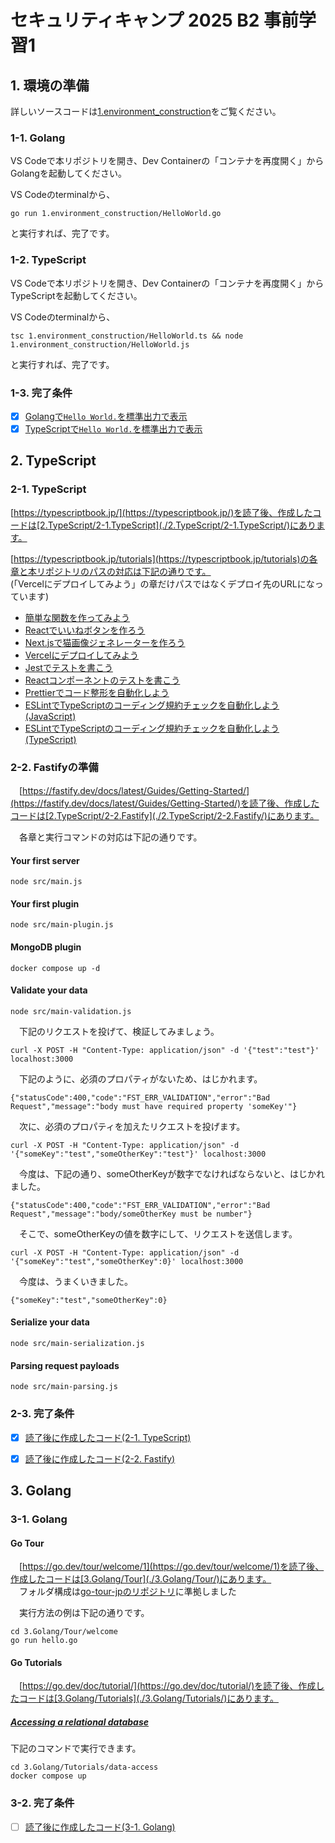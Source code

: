 # セキュリティキャンプ 2025 B2 事前学習1
## 1. 環境の準備
詳しいソースコードは[1.environment_construction](1.environment_construction)をご覧ください。
### 1-1. Golang
VS Codeで本リポジトリを開き、Dev Containerの「コンテナを再度開く」からGolangを起動してください。   

VS Codeのterminalから、
```
go run 1.environment_construction/HelloWorld.go
```
と実行すれば、完了です。     
### 1-2. TypeScript
VS Codeで本リポジトリを開き、Dev Containerの「コンテナを再度開く」からTypeScriptを起動してください。   

VS Codeのterminalから、
```
tsc 1.environment_construction/HelloWorld.ts && node 1.environment_construction/HelloWorld.js
```
と実行すれば、完了です。     
### 1-3. 完了条件
- [x] [Golangで`Hello World.`を標準出力で表示](./1.environment_construction/HelloWorld.go)
- [x] [TypeScriptで`Hello World.`を標準出力で表示](./1.environment_construction/HelloWorld.ts)

## 2. TypeScript
### 2-1. TypeScript
[https://typescriptbook.jp/](https://typescriptbook.jp/)を読了後、作成したコードは[2.TypeScript/2-1.TypeScript](./2.TypeScript/2-1.TypeScript/)にあります。

[https://typescriptbook.jp/tutorials](https://typescriptbook.jp/tutorials)の各章と本リポジトリのパスの対応は下記の通りです。     
(「Vercelにデプロイしてみよう」の章だけパスではなくデプロイ先のURLになっています)

- [簡単な関数を作ってみよう](./2.TypeScript/2-1.TypeScript/simple-function/)
- [Reactでいいねボタンを作ろう](./2.TypeScript/2-1.TypeScript/like-button/)
- [Next.jsで猫画像ジェネレーターを作ろう](./2.TypeScript/2-1.TypeScript/random-cat/)
- [Vercelにデプロイしてみよう](https://sec-camp2025-b2-pre-learning-1-rand.vercel.app)
- [Jestでテストを書こう](./2.TypeScript/2-1.TypeScript/jest-tutorial/)
- [Reactコンポーネントのテストを書こう](./2.TypeScript/2-1.TypeScript/component-test-tutorial/)
- [Prettierでコード整形を自動化しよう](./2.TypeScript/2-1.TypeScript/prettier-tutorial/)
- [ESLintでTypeScriptのコーディング規約チェックを自動化しよう(JavaScript)](./2.TypeScript/2-1.TypeScript/eslint-tutorial/)
- [ESLintでTypeScriptのコーディング規約チェックを自動化しよう(TypeScript)](./2.TypeScript/2-1.TypeScript/eslint-typescript-tutorial/)

### 2-2. Fastifyの準備

　[https://fastify.dev/docs/latest/Guides/Getting-Started/](https://fastify.dev/docs/latest/Guides/Getting-Started/)を読了後、作成したコードは[2.TypeScript/2-2.Fastify](./2.TypeScript/2-2.Fastify/)にあります。

　各章と実行コマンドの対応は下記の通りです。  
#### Your first server
```
node src/main.js
```
#### Your first plugin
```
node src/main-plugin.js
```
#### MongoDB plugin
```
docker compose up -d
```
#### Validate your data
```
node src/main-validation.js
```
　下記のリクエストを投げて、検証してみましょう。
```
curl -X POST -H "Content-Type: application/json" -d '{"test":"test"}' localhost:3000
```
　下記のように、必須のプロパティがないため、はじかれます。
```
{"statusCode":400,"code":"FST_ERR_VALIDATION","error":"Bad Request","message":"body must have required property 'someKey'"}
```
　次に、必須のプロパティを加えたリクエストを投げます。
```
curl -X POST -H "Content-Type: application/json" -d '{"someKey":"test","someOtherKey":"test"}' localhost:3000
```
　今度は、下記の通り、someOtherKeyが数字でなければならないと、はじかれました。
```
{"statusCode":400,"code":"FST_ERR_VALIDATION","error":"Bad Request","message":"body/someOtherKey must be number"}
```
　そこで、someOtherKeyの値を数字にして、リクエストを送信します。
```
curl -X POST -H "Content-Type: application/json" -d '{"someKey":"test","someOtherKey":0}' localhost:3000     
```
　今度は、うまくいきました。
```
{"someKey":"test","someOtherKey":0}
```
#### Serialize your data
```
node src/main-serialization.js 
```
#### Parsing request payloads
```
node src/main-parsing.js 
```


### 2-3. 完了条件
- [x] [読了後に作成したコード(2-1. TypeScript)](./2.TypeScript/2-1.TypeScript/)
- [x] [読了後に作成したコード(2-2. Fastify)](./2.TypeScript/2-2.Fastify/)


## 3. Golang
### 3-1. Golang
#### Go Tour
　[https://go.dev/tour/welcome/1](https://go.dev/tour/welcome/1)を読了後、作成したコードは[3.Golang/Tour](./3.Golang/Tour/)にあります。      
　フォルダ構成は[go-tour-jpのリポジトリ](https://github.com/atotto/go-tour-jp/tree/jp/content)に準拠しました

　実行方法の例は下記の通りです。
```
cd 3.Golang/Tour/welcome   
go run hello.go
```

#### Go Tutorials
　[https://go.dev/doc/tutorial/](https://go.dev/doc/tutorial/)を読了後、作成したコードは[3.Golang/Tutorials](./3.Golang/Tutorials/)にあります。      
##### [Accessing a relational database](https://go.dev/doc/tutorial/database-access)
下記のコマンドで実行できます。
```
cd 3.Golang/Tutorials/data-access
docker compose up
```


### 3-2. 完了条件
- [ ] [読了後に作成したコード(3-1. Golang)](./3.Golang/)
